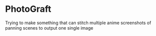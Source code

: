 # PhotoGraft
Trying to make something that can stitch multiple anime screenshots of panning scenes to output one single image
